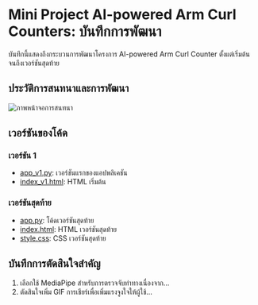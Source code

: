 # Mini Project AI-powered Arm Curl Counters: บันทึกการพัฒนา

บันทึกนี้แสดงถึงกระบวนการพัฒนาโครงการ AI-powered Arm Curl Counter ตั้งแต่เริ่มต้นจนถึงเวอร์ชันสุดท้าย

## ประวัติการสนทนาและการพัฒนา

![ภาพหน้าจอการสนทนา](history_screenshot_conversation-with-claude/)

## เวอร์ชันของโค้ด

### เวอร์ชัน 1
- [app_v1.py](history_python/arm-curl-counter-webapp-1.py): เวอร์ชันแรกของแอปพลิเคชัน
- [index_v1.html](history_html/arm-curl-counter-webapp-html-v1.html): HTML เริ่มต้น

### เวอร์ชันสุดท้าย
- [app.py](../../app.py): โค้ดเวอร์ชันสุดท้าย
- [index.html](../../templates/index.html): HTML เวอร์ชันสุดท้าย
- [style.css](../../static/css/style.css): CSS เวอร์ชันสุดท้าย

## บันทึกการตัดสินใจสำคัญ

1. เลือกใช้ MediaPipe สำหรับการตรวจจับท่าทางเนื่องจาก...
2. ตัดสินใจเพิ่ม GIF การเชียร์เพื่อเพิ่มแรงจูงใจให้ผู้ใช้...
